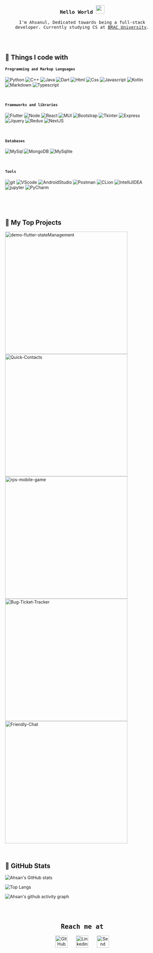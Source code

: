 
<!--
**islam-ahsanul/islam-ahsanul** is a ✨ _special_ ✨ repository because its `README.md` (this file) appears on your GitHub profile.

Here are some ideas to get you started:

- 🔭 I’m currently working on ...
- 🌱 I’m currently learning ...
- 👯 I’m looking to collaborate on ...
- 🤔 I’m looking for help with ...
- 💬 Ask me about ...
- 📫 How to reach me: ...
- 😄 Pronouns: ...
- ⚡ Fun fact: ...
![GitHub Streak](https://github-readme-streak-stats.herokuapp.com/?user=islam-ahsanul&theme=dark)

  ![github](https://user-images.githubusercontent.com/91280897/189488410-cc9f0d22-9187-470c-9b37-6da1323a1afc.png)
-->

<h3 align="center">
  <samp>
    Hello World
  </samp>
  
  <img src="https://media.giphy.com/media/hvRJCLFzcasrR4ia7z/giphy.gif" width="28">
</h3>

<p align="center">
  <samp>
    I'm Ahsanul, Dedicated towards being a full-stack developer. Currently studying CS at  <a href="https://www.bracu.ac.bd/">BRAC University</a>.
  </samp>
</p>
 
 <br>
 <br>


## 🔆 Things I code with

#### `Programming and Markup Languages`
<p>
   <img alt="Python" src="https://img.shields.io/badge/python-ffdd54?style=flat-square&logo=python&logoColor=3670a0" />
   <img alt="C++" src="https://img.shields.io/badge/c++-%2300599C.svg?style=flat-square&logo=c%2B%2B&logoColor=white" />
   <img alt="Java" src="https://img.shields.io/badge/java-%23ED8B00.svg?style=flat-square&logo=java&logoColor=white" />
   <img alt="Dart" src="https://img.shields.io/badge/dart-%230175C2.svg?style=flat-square&logo=dart&logoColor=white" />
   <img alt="Html" src="https://img.shields.io/badge/html5-%23E34F26.svg?style=flat-square&logo=html5&logoColor=white" />
   <img alt="Css" src="https://img.shields.io/badge/css3-%231572B6.svg?style=flat-square&logo=css3&logoColor=white" />
   <img alt="Javascript" src="https://img.shields.io/badge/javascript-%23F7DF1E.svg?style=flat-square&logo=javascript&logoColor=black" />
   <img alt="Kotlin" src="https://img.shields.io/badge/kotlin-%237F52FF.svg?style=flat-square&logo=kotlin&logoColor=white" />
   <img alt="Markdown" src="https://img.shields.io/badge/markdown-%23000000.svg?style=flat-square&logo=markdown&logoColor=white" />
   <img alt="Typescript" src="https://img.shields.io/badge/typescript-%23007ACC.svg?style=flat-square&logo=typescript&logoColor=white" />
  
</p>
<br>


#### `Frameworks and libraries`
<p>
   <img alt="Flutter" src="https://img.shields.io/badge/Flutter-%2302569B.svg?style=flat-square&logo=Flutter&logoColor=white"/>
   <img alt="Node" src="https://img.shields.io/badge/node.js-6DA55F?style=flat-square&logo=node.js&logoColor=white"/>
   <img alt="React" src="https://img.shields.io/badge/-React-45b8d8?style=flat-square&logo=react&logoColor=white" />
   <img alt="MUI" src="https://img.shields.io/badge/MUI-%230081CB.svg?style=flat-square&logo=mui&logoColor=white" />
   <img alt="Bootstrap" src="https://img.shields.io/badge/bootstrap-%23563D7C.svg?style=flat-square&logo=bootstrap&logoColor=white" />
   <img alt="Tkinter" src="https://img.shields.io/badge/Tkinter-ffdd54?style=flat-square&logo=python&logoColor=3670a0" />
   <img alt="Express" src="https://img.shields.io/badge/express.js-%23404d59.svg?style=flat-square&logo=express&logoColor=%2361DAFB" />
   <img alt="Jquery" src="https://img.shields.io/badge/jquery-%230769AD.svg?style=flat-square&logo=jquery&logoColor=white" />
   <img alt="Redux" src="https://img.shields.io/badge/redux-%23593d88.svg?style=flat-square&logo=redux&logoColor=white" />
   <img alt="NextJS" src="https://img.shields.io/badge/Next-black?style=flat-square&logo=next.js&logoColor=white" />
</p>
<br>


#### `Databases`
<p>
   <img alt="MySql" src="https://img.shields.io/badge/MySql-ffcc00.svg?style=flat-square&logo=mysql&logoColor=blue"/>
   <img alt="MongoDB" src="https://img.shields.io/badge/MongoDB-%234ea94b.svg?style=flat-square&logo=mongodb&logoColor=white"/>
  <img alt="MySqlite" src="https://img.shields.io/badge/sqlite-%2307405e.svg?style=flat-square&logo=sqlite&logoColor=white"/>
</p>
<br>


#### `Tools`
<p>
   <img alt="git" src="https://img.shields.io/badge/git-%23F05033.svg?style=flat-square&logo=git&logoColor=white"/>
   <img alt="VScode" src="https://img.shields.io/badge/Visual%20Studio%20Code-0078d7.svg?style=flat-square&logo=visual-studio-code&logoColor=white"/>
   <img alt="AndroidStudio" src="https://img.shields.io/badge/Android%20Studio-3DDC84.svg?style=flat-square&logo=android-studio&logoColor=white"/>
   <img alt="Postman" src="https://img.shields.io/badge/Postman-FF6C37?style=flat-square&logo=postman&logoColor=white"/>
   <img alt="CLion" src="https://img.shields.io/badge/CLion-29a3a3?style=flat-square&logo=clion&logoColor=black"/>
   <img alt="IntelliJIDEA" src="https://img.shields.io/badge/IntelliJIDEA-000000.svg?style=flat-square&logo=intellij-idea&logoColor=white"/>
   <img alt="jupyter" src="https://img.shields.io/badge/jupyter-%23FA0F00.svg?style=flat-square&logo=jupyter&logoColor=white"/>
   <img alt="PyCharm" src="https://img.shields.io/badge/PyCharm-green?style=flat-square&logo=pycharm&logoColor=ace600&color=black"/>
</p>

<br>
<br>
<br>


## 🔆 My Top Projects
<p align="left">
    <a href="https://github.com/islam-ahsanul/demo-flutter-stateManagement"><img width="400" src="https://github-readme-stats.vercel.app/api/pin/?username=islam-ahsanul&repo=demo-flutter-stateManagement&theme=tokyonight&title_color=80ffaa&text_color=FFFFFF&hide_border=true&icon_color=ff99bb&show_icons=false&border_radius=15" alt="demo-flutter-stateManagement"></a>
    <a href="https://github.com/islam-ahsanul/Quick-Contacts"><img width="400" src="https://github-readme-stats.vercel.app/api/pin/?username=islam-ahsanul&repo=Quick-Contacts&theme=tokyonight&title_color=80ffaa&text_color=FFFFFF&hide_border=true&icon_color=ff99bb&show_icons=false&border_radius=15" alt="Quick-Contacts"></a>
    <a href="https://github.com/islam-ahsanul/rps-mobile-game"><img width="400" src="https://github-readme-stats.vercel.app/api/pin/?username=islam-ahsanul&repo=rps-mobile-game&theme=tokyonight&title_color=80ffaa&text_color=FFFFFF&hide_border=true&icon_color=ff99bb&show_icons=false&border_radius=15" alt="rps-mobile-game"></a>
    <a href="https://github.com/islam-ahsanul/Bug-Ticket-Tracker"><img width="400" src="https://github-readme-stats.vercel.app/api/pin/?username=islam-ahsanul&repo=Bug-Ticket-Tracker&theme=tokyonight&title_color=80ffaa&text_color=FFFFFF&hide_border=true&icon_color=ff99bb&show_icons=false&border_radius=15" alt="Bug-Ticket-Tracker"></a>
    <a href="https://github.com/islam-ahsanul/Friendly-Chat"><img width="400" src="https://github-readme-stats.vercel.app/api/pin/?username=islam-ahsanul&Friendly-Chat&theme=tokyonight&title_color=80ffaa&text_color=FFFFFF&hide_border=true&icon_color=ff99bb&show_icons=false&border_radius=15" alt="Friendly-Chat"></a>
</p>
<br>

## 🔆 GitHub Stats
![Ahsan's GitHub stats](https://github-readme-stats.vercel.app/api?username=islam-ahsanul&count_private=true&show_icons=true&theme=tokyonight&hide_border=true&title_color=80ffaa&text_color=FFFFFF&icon_color=80ffaa&border_radius=15)


![Top Langs](https://github-readme-stats.vercel.app/api/top-langs/?username=islam-ahsanul&count_private=true&layout=compact&langs_count=9&show_icons=true&theme=tokyonight&hide_border=true&title_color=80ffaa&text_color=FFFFFF&border_radius=15)


![Ahsan's github activity graph](https://activity-graph.herokuapp.com/graph?username=islam-ahsanul&count_private=true&theme=react-dark&hide_border=true&color=51566c&line=80ffaa&radius=15)

<br>
<br>




 <h2 align="center"><samp>Reach me at</samp></h2>

<p align="center">
  <a href="https://github.com/islam-ahsanul"><img width="40px" alt="GitHub" title="GitHub" src="https://user-images.githubusercontent.com/91280897/189489872-60826823-9f3f-4a9d-acc3-8d4dee7faead.png"/></a>
  &#8287;&#8287;&#8287;&#8287;&#8287;
  <a href="https://www.linkedin.com/"><img width="40px" alt="Linkedin" title="Linkedin" src="https://user-images.githubusercontent.com/91280897/189489365-55177022-e75f-46c8-b80d-90f7d55e6d05.png"/></a>
  &#8287;&#8287;&#8287;&#8287;&#8287;
   <a href="mailto:ahsanulislam.info@gmail.com"><img width="40px" alt="Send Email" title="Send Email" src="https://user-images.githubusercontent.com/91280897/189543886-a5fcc32c-d06d-41de-877a-bb183ab4d689.png"/></a>
  
</p> 



